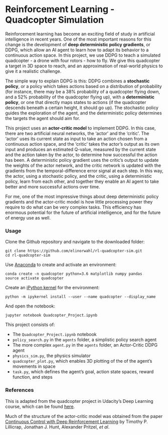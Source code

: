 # Reinforcement Learning - Quadcopter Simulation

Reinforcement learning has become an exciting field of study in artificial intelligence in recent years. One of the most important reasons for this change is the development of **deep deterministic policy gradients**, or DDPG, which allow an AI agent to learn how to adapt its behavior to a continuous action space. In this project, we use DDPG to teach a simulated quadcopter - a drone with four rotors - how to fly. We give this quadcopter a target in 3D space to reach, and an approximation of real-world physics to give it a realistic challenge.

The simple way to explain DDPG is this: DDPG combines a **stochastic policy**, or a policy which takes actions based on a distribution of probability (for instance, there may be a 38% probability of a quadcopter flying down, and a 52% probability of the quadcopter flying up), with a **deterministic policy**, or one that directly maps states to actions (if the quadcopter descends beneath a certain height, it should go up). The stochastic policy guides the exploration of the agent, and the deterministic policy determines the targets the agent should aim for.

This project uses an **actor-critic model** to implement DDPG. In this case, there are two artificial neural networks, the ‘actor' and the ‘critic'. The ‘actor' uses its current state as input to take an action chosen from a continuous action space, and the ‘critic’ takes the actor’s output as its own input and produces an estimated Q-value, measured by the current state and the action taken by the actor, to determine how successful the action has been. A deterministic policy gradient uses the critic’s output to update the weights of the actor network, and the critic network is updated with the gradients from the temporal-difference error signal at each step. In this way, the actor, using a stochastic policy, and the critic, using a deterministic policy, learn from each other, and together they enable an AI agent to take better and more successful actions over time.

For me, one of the most impressive things about deep deterministic policy gradients and the actor-critic model is how little processing power they require to do what can be very complex tasks. This efficiency has enormous potential for the future of artificial intelligence, and for the future of energy use as well.

### Usage

Clone the Github repository and navigate to the downloaded folder:

```
git clone https://github.com/elinorwahl/rl-quadcopter-sim.git
cd rl-quadcopter-sim
```

Use [Anaconda](https://www.anaconda.com) to create and activate an environment:

```
conda create -n quadcopter python=3.6 matplotlib numpy pandas
source activate quadcopter
```

Create an [iPython kernel](https://ipython.readthedocs.io/en/stable/install/kernel_install.html) for the environment:

```
python -m ipykernel install --user --name quadcopter --display_name
```

And open the notebook:
```
jupyter notebook Quadcopter_Project.ipynb
```

This project consists of:
- The `Quadcopter_Project.ipynb` notebook
- `policy_search.py` in the `agents` folder, a simplistic policy search agent
- The more complex `agent.py` in the `agents` folder, an Actor-Critic DDPG agent
- `physics_sim.py`, the physics simulator
- `quadcopter_plot.py`, which enables 3D plotting of the of the agent’s movements in space
- `task.py`, which defines the agent’s goal, action state spaces, reward function, and steps

### References

This is adapted from the quadcopter project in Udacity’s Deep Learning course, which can be found [here](https://github.com/udacity/RL-Quadcopter-2).

Much of the structure of the actor-critic model was obtained from the paper [Continuous Control with Deep Reinforcement Learning](https://arxiv.org/abs/1509.02971) by Timothy P. Lillicrap, Jonathan J. Hunt, Alexander Pritzel, _et al_.
